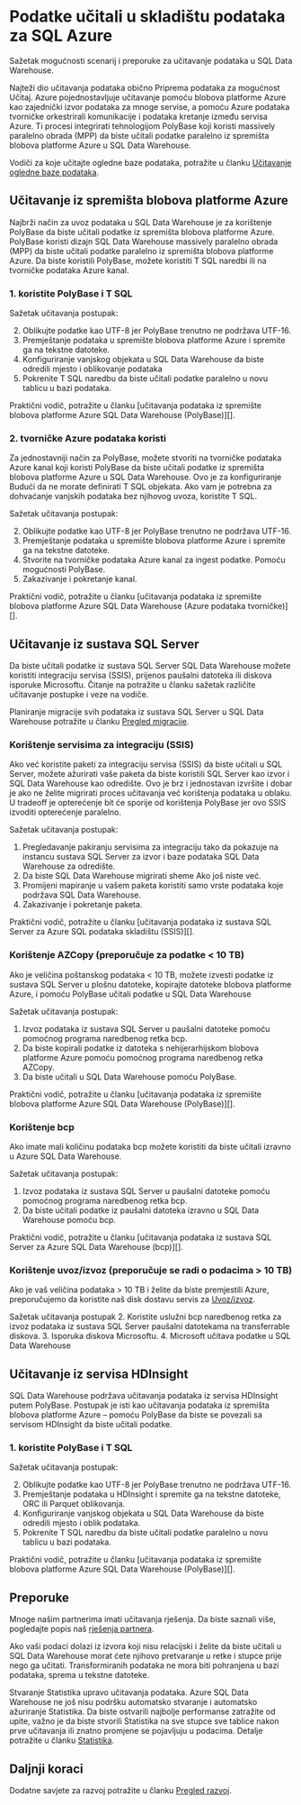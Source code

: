    <properties
   pageTitle="Podatke učitali u Azure SQL Data Warehouse | Microsoft Azure"
   description="Saznajte uobičajeni scenariji za podatke učitavanje u SQL Data Warehouse. To obuhvaća pomoću PolyBase, blobova platforme Azure, paušalni datoteke i dostave disk. Možete koristiti i alati drugih proizvođača."
   services="sql-data-warehouse"
   documentationCenter="NA"
   authors="lodipalm"
   manager="barbkess"
   editor=""/>

<tags
   ms.service="sql-data-warehouse"
   ms.devlang="NA"
   ms.topic="article"
   ms.tgt_pltfrm="NA"
   ms.workload="data-services"
   ms.date="07/12/2016"
   ms.author="lodipalm;barbkess;sonyama"/>

# <a name="load-data-into-azure-sql-data-warehouse"></a>Podatke učitali u skladištu podataka za SQL Azure

Sažetak mogućnosti scenarij i preporuke za učitavanje podataka u SQL Data Warehouse.

Najteži dio učitavanja podataka obično Priprema podataka za mogućnost Učitaj. Azure pojednostavljuje učitavanje pomoću blobova platforme Azure kao zajednički izvor podataka za mnoge servise, a pomoću Azure podataka tvorničke orkestrirali komunikacije i podataka kretanje između servisa Azure. Ti procesi integrirati tehnologijom PolyBase koji koristi massively paralelno obrada (MPP) da biste učitali podatke paralelno iz spremišta blobova platforme Azure u SQL Data Warehouse. 

Vodiči za koje učitajte ogledne baze podataka, potražite u članku [Učitavanje ogledne baze podataka][].

## <a name="load-from-azure-blob-storage"></a>Učitavanje iz spremišta blobova platforme Azure
Najbrži način za uvoz podataka u SQL Data Warehouse je za korištenje PolyBase da biste učitali podatke iz spremišta blobova platforme Azure. PolyBase koristi dizajn SQL Data Warehouse massively paralelno obrada (MPP) da biste učitali podatke paralelno iz spremišta blobova platforme Azure. Da biste koristili PolyBase, možete koristiti T SQL naredbi ili na tvorničke podataka Azure kanal.

### <a name="1-use-polybase-and-t-sql"></a>1. koristite PolyBase i T SQL

Sažetak učitavanja postupak:

2. Oblikujte podatke kao UTF-8 jer PolyBase trenutno ne podržava UTF-16.
2. Premještanje podataka u spremište blobova platforme Azure i spremite ga na tekstne datoteke.
3. Konfiguriranje vanjskog objekata u SQL Data Warehouse da biste odredili mjesto i oblikovanje podataka
4. Pokrenite T SQL naredbu da biste učitali podatke paralelno u novu tablicu u bazi podataka.

<!-- 5. Schedule and run a loading job. --> 

Praktični vodič, potražite u članku [učitavanja podataka iz spremište blobova platforme Azure SQL Data Warehouse (PolyBase)][].

### <a name="2-use-azure-data-factory"></a>2. tvorničke Azure podataka koristi

Za jednostavniji način za PolyBase, možete stvoriti na tvorničke podataka Azure kanal koji koristi PolyBase da biste učitali podatke iz spremišta blobova platforme Azure u SQL Data Warehouse. Ovo je za konfiguriranje Budući da ne morate definirati T SQL objekata. Ako vam je potrebna za dohvaćanje vanjskih podataka bez njihovog uvoza, koristite T SQL. 

Sažetak učitavanja postupak:

2. Oblikujte podatke kao UTF-8 jer PolyBase trenutno ne podržava UTF-16.
2. Premještanje podataka u spremište blobova platforme Azure i spremite ga na tekstne datoteke.
3. Stvorite na tvorničke podataka Azure kanal za ingest podatke. Pomoću mogućnosti PolyBase.
4. Zakazivanje i pokretanje kanal.

Praktični vodič, potražite u članku [učitavanja podataka iz spremište blobova platforme Azure SQL Data Warehouse (Azure podataka tvorničke)][].


## <a name="load-from-sql-server"></a>Učitavanje iz sustava SQL Server
Da biste učitali podatke iz sustava SQL Server SQL Data Warehouse možete koristiti integraciju servisa (SSIS), prijenos paušalni datoteka ili diskova isporuke Microsoftu. Čitanje na potražite u članku sažetak različite učitavanje postupke i veze na vodiče.

Planiranje migracije svih podataka iz sustava SQL Server u SQL Data Warehouse potražite u članku [Pregled migracije][]. 

### <a name="use-integration-services-ssis"></a>Korištenje servisima za integraciju (SSIS)
Ako već koristite paketi za integraciju servisa (SSIS) da biste učitali u SQL Server, možete ažurirati vaše paketa da biste koristili SQL Server kao izvor i SQL Data Warehouse kao odredište. Ovo je brz i jednostavan izvršite i dobar je ako ne želite migrirati proces učitavanja već korištenja podataka u oblaku. U tradeoff je opterećenje bit će sporije od korištenja PolyBase jer ovo SSIS izvoditi opterećenje paralelno.

Sažetak učitavanja postupak:

1. Pregledavanje pakiranju servisima za integraciju tako da pokazuje na instancu sustava SQL Server za izvor i baze podataka SQL Data Warehouse za odredište.
2. Da biste SQL Data Warehouse migrirati sheme Ako još niste već.
3. Promijeni mapiranje u vašem paketa koristiti samo vrste podataka koje podržava SQL Data Warehouse.
3. Zakazivanje i pokretanje paketa.

Praktični vodič, potražite u članku [učitavanja podataka iz sustava SQL Server za Azure SQL podataka skladištu (SSIS)][].

### <a name="use-azcopy-recommended-for--10-tb-data"></a>Korištenje AZCopy (preporučuje za podatke < 10 TB)
Ako je veličina poštanskog podataka < 10 TB, možete izvesti podatke iz sustava SQL Server u plošnu datoteke, kopirajte datoteke blobova platforme Azure, i pomoću PolyBase učitali podatke u SQL Data Warehouse

Sažetak učitavanja postupak:

1. Izvoz podataka iz sustava SQL Server u paušalni datoteke pomoću pomoćnog programa naredbenog retka bcp.
2. Da biste kopirali podatke iz datoteka s nehijerarhijskom blobova platforme Azure pomoću pomoćnog programa naredbenog retka AZCopy.
3. Da biste učitali u SQL Data Warehouse pomoću PolyBase.

Praktični vodič, potražite u članku [učitavanja podataka iz spremište blobova platforme Azure SQL Data Warehouse (PolyBase)][].

### <a name="use-bcp"></a>Korištenje bcp
Ako imate mali količinu podataka bcp možete koristiti da biste učitali izravno u Azure SQL Data Warehouse.

Sažetak učitavanja postupak:
1. Izvoz podataka iz sustava SQL Server u paušalni datoteke pomoću pomoćnog programa naredbenog retka bcp.
2. Da biste učitali podatke iz paušalni datoteka izravno u SQL Data Warehouse pomoću bcp.

Praktični vodič, potražite u članku [učitavanja podataka iz sustava SQL Server za Azure SQL Data Warehouse (bcp)][].


### <a name="use-importexport-recommended-for--10-tb-data"></a>Korištenje uvoz/izvoz (preporučuje se radi o podacima > 10 TB)
Ako je vaš veličina podataka > 10 TB i želite da biste premjestili Azure, preporučujemo da koristite naš disk dostavu servis za [Uvoz/izvoz][]. 

Sažetak učitavanja postupak
2. Koristite uslužni bcp naredbenog retka za izvoz podataka iz sustava SQL Server paušalni datotekama na transferrable diskova.
3. Isporuka diskova Microsoftu.
4. Microsoft učitava podatke u SQL Data Warehouse

## <a name="load-from-hdinsight"></a>Učitavanje iz servisa HDInsight
SQL Data Warehouse podržava učitavanja podataka iz servisa HDInsight putem PolyBase. Postupak je isti kao učitavanja podataka iz spremišta blobova platforme Azure – pomoću PolyBase da biste se povezali sa servisom HDInsight da biste učitali podatke. 

### <a name="1-use-polybase-and-t-sql"></a>1. koristite PolyBase i T SQL

Sažetak učitavanja postupak:

2. Oblikujte podatke kao UTF-8 jer PolyBase trenutno ne podržava UTF-16.
2. Premještanje podataka u HDInsight i spremite ga na tekstne datoteke, ORC ili Parquet oblikovanja.
3. Konfiguriranje vanjskog objekata u SQL Data Warehouse da biste odredili mjesto i oblik podataka.
4. Pokrenite T SQL naredbu da biste učitali podatke paralelno u novu tablicu u bazi podataka.

Praktični vodič, potražite u članku [učitavanja podataka iz spremište blobova platforme Azure SQL Data Warehouse (PolyBase)][].

## <a name="recommendations"></a>Preporuke

Mnoge našim partnerima imati učitavanja rješenja. Da biste saznali više, pogledajte popis naš [rješenja partnera][]. 

Ako vaši podaci dolazi iz izvora koji nisu relacijski i želite da biste učitali u SQL Data Warehouse morat ćete njihovo pretvaranje u retke i stupce prije nego ga učitati. Transformiranih podataka ne mora biti pohranjena u bazi podataka, sprema u tekstne datoteke.

Stvaranje Statistika upravo učitavanja podataka. Azure SQL Data Warehouse ne još nisu podršku automatsko stvaranje i automatsko ažuriranje Statistika.  Da biste ostvarili najbolje performanse zatražite od upite, važno je da biste stvorili Statistika na sve stupce sve tablice nakon prve učitavanja ili znatno promjene se pojavljuju u podacima.  Detalje potražite u članku [Statistika][].


## <a name="next-steps"></a>Daljnji koraci
Dodatne savjete za razvoj potražite u članku [Pregled razvoj][].

<!--Image references-->

<!--Article references-->
[Učitavanje podataka iz spremišta blobova platforme Azure SQL Data Warehouse (PolyBase)]: ./sql-data-warehouse-load-from-azure-blob-storage-with-polybase.md
[Učitavanje podataka iz spremišta blobova platforme Azure SQL Data Warehouse (Azure podataka tvorničke)]: ./sql-data-warehouse-load-from-azure-blob-storage-with-data-factory.md
[Učitavanje podataka iz sustava SQL Server za Azure SQL podataka skladištu (SSIS)]: ./sql-data-warehouse-load-from-sql-server-with-integration-services.md
[Učitavanje podataka iz sustava SQL Server Azure SQL Data Warehouse (bcp)]: ./sql-data-warehouse-load-from-sql-server-with-bcp.md
[Load data from SQL Server to Azure SQL Data Warehouse (AZCopy)]: ./sql-data-warehouse-load-from-sql-server-with-azcopy.md

[Učitavanje ogledne baze podataka]: ./sql-data-warehouse-load-sample-databases.md
[Pregled migracije]: ./sql-data-warehouse-overview-migrate.md
[rješenja partnera]: ./sql-data-warehouse-partner-business-intelligence.md
[Pregled razvoj]: ./sql-data-warehouse-overview-develop.md
[Statistika]: ./sql-data-warehouse-tables-statistics.md

<!--MSDN references-->

<!--Other Web references-->
[Uvoz/izvoz]: https://azure.microsoft.com/documentation/articles/storage-import-export-service/
